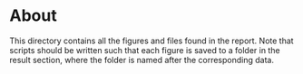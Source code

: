 # About 

This directory contains all the figures and files found in the report. Note that scripts should be written such that each figure is saved to a folder in the result section, where the folder is named after the corresponding data.
